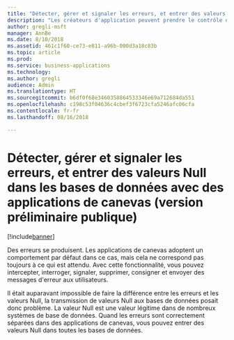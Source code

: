 ```yaml
---
title: "Détecter, gérer et signaler les erreurs, et entrer des valeurs Null dans les bases de données avec des applications de canevas"
description: "Les créateurs d'application peuvent prendre le contrôle des erreurs lorsqu'elles se produisent et entrer des valeurs Null, ce qui est un autre avantage."
author: gregli-msft
manager: AnnBe
ms.date: 8/10/2018
ms.assetid: 461c1f60-ce73-e811-a96b-000d3a18c83b
ms.topic: article
ms.prod: 
ms.service: business-applications
ms.technology: 
ms.author: gregli
audience: Admin
ms.translationtype: HT
ms.sourcegitcommit: b6df0f68e3460358864533346e69a712684da551
ms.openlocfilehash: c198c53f04636c4cbef3f6723cfa5246afc06cfa
ms.contentlocale: fr-fr
ms.lasthandoff: 08/16/2018

---
```

# <a name="catch-handle-and-report-errors-and-write-null-values-to-databases-with-canvas-apps-public-preview"></a>Détecter, gérer et signaler les erreurs, et entrer des valeurs Null dans les bases de données avec des applications de canevas (version préliminaire publique)


[!include[banner](../../includes/banner.md)]

Des erreurs se produisent.  Les applications de canevas adoptent un comportement par défaut dans ce cas, mais cela ne correspond pas toujours à ce qui est attendu.  Avec cette fonctionnalité, vous pouvez intercepter, interroger, signaler, supprimer, consigner et envoyer des messages d'erreur aux utilisateurs.

Il était auparavant impossible de faire la différence entre les erreurs et les valeurs Null, la transmission de valeurs Null aux bases de données posait donc problème.  La valeur Null est une valeur légitime dans de nombreux systèmes de base de données.  Quand les erreurs sont correctement séparées dans des applications de canevas, vous pouvez entrer des valeurs Null dans toutes les bases de données.

